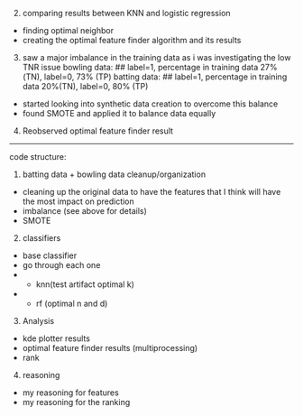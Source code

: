 

2) comparing results between KNN and logistic regression 
- finding optimal neighbor 
- creating the optimal feature finder algorithm and its results 

3) saw a major imbalance in the training data as i was investigating 
the low TNR issue 
bowling data:    ## label=1, percentage in training data 27%(TN), label=0, 73% (TP) 
batting data:    ## label=1, percentage in training data 20%(TN), label=0, 80% (TP) 

- started looking into synthetic data creation to overcome this balance 
- found SMOTE and applied it to balance data equally 

4) Reobserved optimal feature finder result 



--------------------------------------------- 

code structure: 
1) batting data + bowling data cleanup/organization 
- cleaning up the original data to have the features that I think 
will have the most impact on prediction 
- imbalance (see above for details)
- SMOTE 

2) classifiers 
- base classifier
- go through each one  
- - knn(test artifact optimal k) 
- - rf (optimal n and d)

3) Analysis 
- kde plotter results 
- optimal feature finder results (multiprocessing)
- rank

4) reasoning
- my reasoning for features 
- my reasoning for the ranking